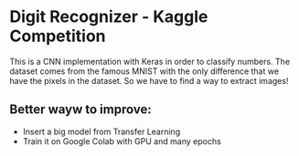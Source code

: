 # Digit Recognizer - Kaggle Competition
This is a CNN implementation with Keras in order to classify numbers. 
The dataset comes from the famous MNIST with the only difference that we have the pixels in the dataset.
So we have to find a way to extract images!

## Better wayw to improve:
* Insert a big model from Transfer Learning
* Train it on Google Colab with GPU and many epochs
